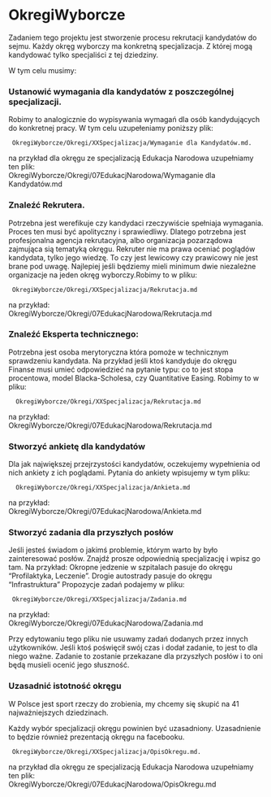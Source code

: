 # OkregiWyborcze

Zadaniem tego projektu jest stworzenie procesu rekrutacji kandydatów do sejmu.
Każdy okręg wyborczy ma konkretną specjalizacja. Z której mogą kandydować tylko specjaliści z tej dziedziny.


W tym celu musimy:

### Ustanowić wymagania dla kandydatów z poszczególnej specjalizacji. 
Robimy to analogicznie do wypisywania wymagań dla osób kandydujących do konkretnej pracy. W tym celu uzupełeniamy poniższy plik: 

     OkregiWyborcze/Okregi/XXSpecjalizacja/Wymaganie dla Kandydatów.md.
na przykład dla okręgu ze specjalizacją Edukacja Narodowa uzupełniamy ten plik:  
     OkregiWyborcze/Okregi/07EdukacjNarodowa/Wymaganie dla Kandydatów.md


### Znaleźć Rekrutera.
Potrzebna jest werefikuje czy kandydaci rzeczywiście spełniaja wymagania. Proces ten musi być apolityczny i sprawiedliwy.
Dlatego potrzebna jest profesjonalna agencja rekrutacyjna, albo organizacja pozarządowa  zajmująca sią tematyką okręgu. Rekruter nie ma prawa oceniać poglądów kandydata, tylko jego wiedzę. To czy jest lewicowy czy prawicowy nie jest brane pod uwagę. Najlepiej jeśli będziemy mieli minimum dwie niezależne organizacje na jeden okręg wyborczy.Robimy to w pliku:

     OkregiWyborcze/Okregi/XXSpecjalizacja/Rekrutacja.md
     
na przykład:  
     OkregiWyborcze/Okregi/07EdukacjNarodowa/Rekrutacja.md

### Znaleźć Eksperta technicznego:
Potrzebna jest osoba merytoryczna która  pomoże w technicznym sprawdzeniu kandydata. 
Na przykład jeśli ktoś kandyduje do okręgu Finanse musi umieć odpowiedzieć na pytanie typu: co to jest stopa procentowa, model Blacka-Scholesa, czy Quantitative Easing.
Robimy to w pliku: 

      OkregiWyborcze/Okregi/XXSpecjalizacja/Rekrutacja.md 
      
na przykład:  
     OkregiWyborcze/Okregi/07EdukacjNarodowa/Rekrutacja.md


### Stworzyć ankietę dla kandydatów
Dla jak największej przejrzystości kandydatów, oczekujemy wypełnienia od nich ankiety z ich poglądami. 
Pytania do ankiety wpisujemy w tym pliku:

      OkregiWyborcze/Okregi/XXSpecjalizacja/Ankieta.md
      
na przykład:  
     OkregiWyborcze/Okregi/07EdukacjNarodowa/Ankieta.md


### Stworzyć zadania dla przyszłych posłów
Jeśli jesteś świadom o jakimś problemie, którym warto by było zainteresować posłów. Znajdź prosze odpowiednią specjalizację i wpisz go tam.
Na przykład: Okropne jedzenie w szpitalach pasuje do okręgu “Profilaktyka, Leczenie”.
Drogie autostrady  pasuje do okręgu “Infrastruktura”
Propozycje zadań podajemy w pliku:

     OkregiWyborcze/Okregi/XXSpecjalizacja/Zadania.md
     
na przykład:  
    OkregiWyborcze/Okregi/07EdukacjNarodowa/Zadania.md
   
Przy edytowaniu tego pliku nie usuwamy zadań dodanych przez innych użytkowników.
Jeśli ktoś poświęcił swój czas i dodał zadanie, to jest to dla niego ważne. Zadanie to zostanie przekazane dla przyszłych posłów i to oni będą musieli ocenić jego słuszność.

### Uzasadnić istotność okręgu
W Polsce jest sport rzeczy do zrobienia, my chcemy się skupić na 41 najważniejszych dziedzinach.

Każdy wybór specjalizacji okręgu powinien być uzasadniony.
Uzasadnienie to będzie również prezentacją okręgu na facebooku.

     OkregiWyborcze/Okregi/XXSpecjalizacja/OpisOkregu.md.  
na przykład dla okręgu ze specjalizacją Edukacja Narodowa uzupełniamy ten plik:  
     OkregiWyborcze/Okregi/07EdukacjNarodowa/OpisOkregu.md

 


